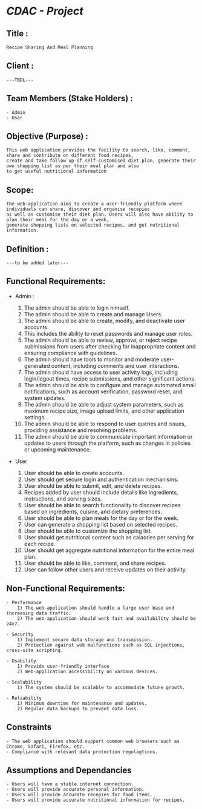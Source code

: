 # *CDAC - Project*

## Title :

	Recipe Sharing And Meal Planning

## Client :

	---TBDL--- 

## Team Members (Stake Holders) :

	- Admin
	- User

## Objective (Purpose) :

	This web application provides the facility to search, like, comment, share and contribute on different food recipes, 
	create and take follow up of self-customised diet plan, generate their own shopping list as per their meal plan and also 
	to get useful nutritional information

## Scope:

	The web-application aims to create a user-friendly platform where individuals can share, discover and organise recepies
	as well as customise their diet plan. Users will also have ability to plan their meal for the day or a week, 
	generate shopping lists on selected recipes, and get nutritional information.

## Definition :
	---to be added later---

## Functional Requirements:

  - Admin :
	1) The admin should be able to login himself. 
	2) The admin should be able to create and manage Users.
	3) The admin should be able to create, modify, and deactivate user accounts.
	4) This includes the ability to reset passwords and manage user roles.
	5) The admin should be able to review, approve, or reject recipe submissions from users after checking for inappropriate content and ensuring compliance with guidelines.
	6) The admin should have tools to monitor and moderate user-generated content, including comments and user interactions.
	7) The admin should have access to user activity logs, including login/logout times, recipe submissions, and other significant actions.
	8) The admin should be able to configure and manage automated email notifications, such as account verification, password reset, and system updates.
	9) The admin should be able to adjust system parameters, such as maximum recipe size, image upload limits, and other application settings.
	10) The admin should be able to respond to user queries and issues, providing assistance and resolving problems.
	11) The admin should be able to communicate important information or updates to users through the platform, such as changes in policies or upcoming maintenance.

  - User
	1) User should be able to create accounts.
	2) User should get secure login and authentication mechanisms.
	3) User should be able to submit, edit, and delete recipes.
	4) Recipes added by user should include details like ingredients, instructions, and serving sizes.
	5) User should be able to search functionality to discover recipes based on ingredients, cuisine, and dietary preferences.
	6) User should be able to plan meals for the day or for the week.
	7) User can generate a shopping list based on selected recipes.
	8) User should be able to customize the shopping list.
	9) User should get nutritional content such as calaories per serving for each recipe.
	10) User should get aggregate nutritional information for the entire meal plan.
	11) User should be able to like, comment, and share recipes.
	12) User can follow other users and receive updates on their activity.

## Non-Functional Requirements:

	- Performance
		1) The web-application should handle a large user base and increasing data traffic.
		2) The web-application should work fast and availability should be 24x7.
		
	- Security 
		1) Implement secure data storage and transmission.
		2) Protection against web malfunctions such as SQL injections, cross-site scripting.
		
	- Usability 
		1) Provide user-friendly interface
		2) Web-application accessibility on various devices.
		
	- Scalability
		1) The system should be scalable to accommodate future growth.
		
	- Reliability
		1) Minimum downtime for maintenance and updates.
		2) Regular data backups to prevent data loss.
	
## Constraints
	
	- The web application should support common web browsers such as Chrome, Safari, Firefox, etc.
	- Compliance with relevant data protection regulagtions.

## Assumptions and Dependancies

	- Users will have a stable internet connection.
	- Users will provide accurate personal information.
	- Users will provide accurate recepies for food items.
	- Users will provide accurate nutritional information for recipes.
	
